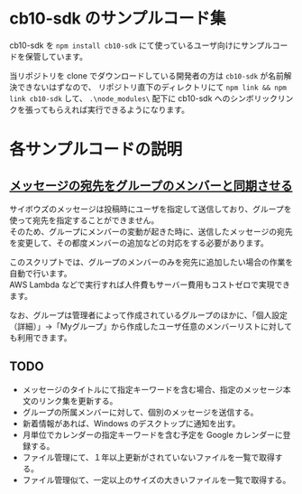 # cb10-sdk のサンプルコード集

cb10-sdk を `npm install cb10-sdk` にて使っているユーザ向けにサンプルコードを保管しています。

当リポジトリを clone でダウンロードしている開発者の方は `cb10-sdk` が名前解決できないはずなので、
リポジトリ直下のディレクトリにて `npm link && npm link cb10-sdk` して、 `.\node_modules\` 配下に cb10-sdk へのシンボリックリンクを張ってもらえれば実行できるようになります。

# 各サンプルコードの説明

## [メッセージの宛先をグループのメンバーと同期させる](./sync_message_receivers_with_group_id/main.mjs)

サイボウズのメッセージは投稿時にユーザを指定して送信しており、グループを使って宛先を指定することができません。  
そのため、グループにメンバーの変動が起きた時に、送信したメッセージの宛先を変更して、その都度メンバーの追加などの対応をする必要があります。

このスクリプトでは、グループのメンバーのみを宛先に追加したい場合の作業を自動で行います。  
AWS Lambda などで実行すれば人件費もサーバー費用もコストゼロで実現できます。

なお、グループは管理者によって作成されているグループのほかに、「個人設定（詳細）」→「Myグループ」から作成したユーザ任意のメンバーリストに対しても利用できます。

## TODO

- メッセージのタイトルにて指定キーワードを含む場合、指定のメッセージ本文のリンク集を更新する。
- グループの所属メンバーに対して、個別のメッセージを送信する。
- 新着情報があれば、Windows のデスクトップに通知を出す。
- 月単位でカレンダーの指定キーワードを含む予定を Google カレンダーに登録する。
- ファイル管理にて、１年以上更新がされていないファイルを一覧で取得する。
- ファイル管理似て、一定以上のサイズの大きいファイルを一覧で取得する。
